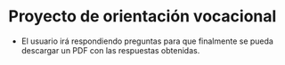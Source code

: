 # Proyecto de orientación vocacional

- El usuario irá respondiendo preguntas para que finalmente se pueda descargar un PDF con las respuestas obtenidas.
